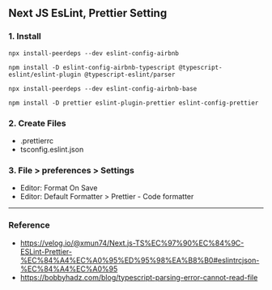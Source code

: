 ## Next JS EsLint, Prettier Setting

### 1. Install

```
npx install-peerdeps --dev eslint-config-airbnb

npm install -D eslint-config-airbnb-typescript @typescript-eslint/eslint-plugin @typescript-eslint/parser

npx install-peerdeps --dev eslint-config-airbnb-base

npm install -D prettier eslint-plugin-prettier eslint-config-prettier
```

### 2. Create Files

- .prettierrc
- tsconfig.eslint.json

### 3. File > preferences > Settings

- Editor: Format On Save
- Editor: Default Formatter > Prettier - Code formatter

---

### Reference

- https://velog.io/@xmun74/Next.js-TS%EC%97%90%EC%84%9C-ESLint-Prettier-%EC%84%A4%EC%A0%95%ED%95%98%EA%B8%B0#eslintrcjson-%EC%84%A4%EC%A0%95
- https://bobbyhadz.com/blog/typescript-parsing-error-cannot-read-file
